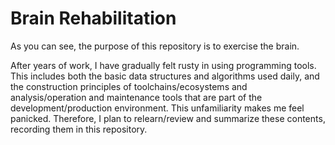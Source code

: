 # Brain Rehabilitation

As you can see, the purpose of this repository is to exercise the brain.

After years of work, I have gradually felt rusty in using programming tools. This
includes both the basic data structures and algorithms used daily, and the construction
principles of toolchains/ecosystems and analysis/operation and maintenance tools 
that are part of the development/production environment. This unfamiliarity makes
me feel panicked. Therefore, I plan to relearn/review and summarize these contents,
recording them in this repository.
